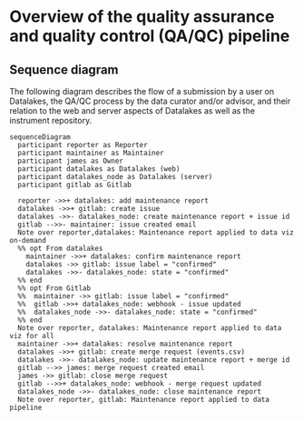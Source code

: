 # Overview of the quality assurance and quality control (QA/QC) pipeline

## Sequence diagram

The following diagram describes the flow of a submission by a user on Datalakes, the QA/QC process by the data curator and/or advisor, and their relation to the web and server aspects of Datalakes as well as the instrument repository.

```mermaid
sequenceDiagram
  participant reporter as Reporter
  participant maintainer as Maintainer
  participant james as Owner
  participant datalakes as Datalakes (web)
  participant datalakes_node as Datalakes (server)
  participant gitlab as Gitlab

  reporter ->>+ datalakes: add maintenance report
  datalakes ->>+ gitlab: create issue
  datalakes ->>- datalakes_node: create maintenance report + issue id
  gitlab -->>- maintainer: issue created email
  Note over reporter,datalakes: Maintenance report applied to data viz on-demand
  %% opt From datalakes
    maintainer ->>+ datalakes: confirm maintenance report
    datalakes ->> gitlab: issue label = "confirmed"
    datalakes ->>- datalakes_node: state = "confirmed"
  %% end
  %% opt From Gitlab
  %%  maintainer ->> gitlab: issue label = "confirmed"
  %%  gitlab ->>+ datalakes_node: webhook - issue updated
  %%  datalakes_node ->>- datalakes_node: state = "confirmed"
  %% end
  Note over reporter, datalakes: Maintenance report applied to data viz for all
  maintainer ->>+ datalakes: resolve maintenance report
  datalakes ->>+ gitlab: create merge request (events.csv)
  datalakes ->>- datalakes_node: update maintenance report + merge id
  gitlab -->> james: merge request created email
  james ->> gitlab: close merge request
  gitlab -->>+ datalakes_node: webhook - merge request updated
  datalakes_node ->>- datalakes_node: close maintenance report
  Note over reporter, gitlab: Maintenance report applied to data pipeline
```
